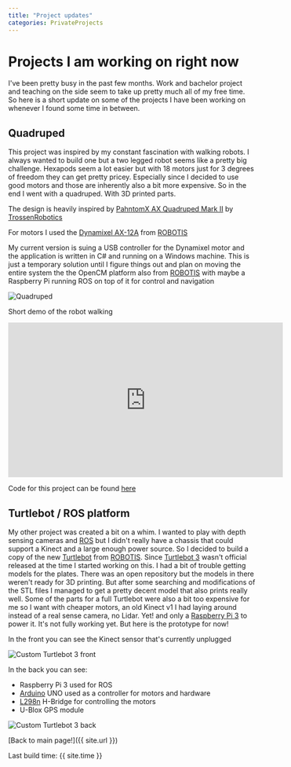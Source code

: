 ```yaml
---
title: "Project updates"
categories: PrivateProjects
---
```


# Projects I am working on right now

I've been pretty busy in the past few months. Work and bachelor project and teaching on the side seem to take up pretty much all of my free time. So here is a short update on some of the projects I have been working on whenever I found some time in between.

## Quadruped

This project was inspired by my constant fascination with walking robots. I always wanted to build one but a two legged robot seems like a pretty big challenge. Hexapods seem a lot easier but with 18 motors just for 3 degrees of freedom they can get pretty pricey. Especially since I decided to use good motors and those are inherently also a bit more expensive. So in the end I went with a quadruped. With 3D printed parts.

The design is heavily inspired by [PahntomX AX Quadruped Mark II](http://www.trossenrobotics.com/p/PhantomX-AX-12-Quadruped.aspx) by [TrossenRobotics](http://www.trossenrobotics.com/)

For motors I used the [Dynamixel AX-12A](http://www.robotis.us/ax-12a/) from [ROBOTIS][2]

My current version is suing a USB controller for the Dynamixel motor and the application is written in C# and running on a Windows machine. This is just a temporary solution until I figure things out and plan on moving the entire system the the OpenCM platform also from [ROBOTIS][2] with maybe a Raspberry Pi running ROS on top of it for control and navigation 

![Quadruped]({{site.url}}/images/PrivateProjects/quadruped_simple_image.jpg)

Short demo of the robot walking

<iframe width="560" height="315" src="https://www.youtube.com/embed/n6QkdBZH_nw" frameborder="0" allowfullscreen></iframe>

Code for this project can be found [here](https://github.com/dmweis/DynamixelServo)

## Turtlebot / ROS platform

My other project was created a bit on a whim. I wanted to play with depth sensing cameras and [ROS][1] but I didn't really have a chassis that could support a Kinect and a large enough power source. So I decided to build a copy of the new [Turtlebot][3] from [ROBOTIS][2].
Since [Turtlebot 3](http://turtlebot3.robotis.com/en/latest/) wasn't official released at the time I started working on this. I had a bit of trouble getting models for the plates. There was an open repository but the models in there weren't ready for 3D printing. But after some searching and modifications of the STL files I managed to get a pretty decent model that also prints really well. Some of the parts for a full Turtlebot were also a bit too expensive for me so I want with cheaper motors, an old Kinect v1 I had laying around instead of a real sense camera, no Lidar. Yet! and only a [Raspberry Pi 3](https://www.raspberrypi.org/) to power it. It's not fully working yet. But here is the prototype for now!

In the front you can see the Kinect sensor that's currently unplugged

![Custom Turtlebot 3 front]({{site.url}}/images/PrivateProjects/turtlebot_front.jpg)

In the back you can see:

- Raspberry Pi 3 used for ROS
- [Arduino](https://www.arduino.cc/) UNO used as a controller for motors and hardware
- [L298n](https://www.sparkfun.com/datasheets/Robotics/L298_H_Bridge.pdf) H-Bridge for controlling the motors
- U-Blox GPS module

![Custom Turtlebot 3 back]({{site.url}}/images/PrivateProjects/turtlebot_back.jpg)

[Back to main page!]({{ site.url }})

Last build time: {{ site.time }}

[1]:http://www.ros.org/
[2]:http://www.robotis.us/
[3]:http://www.turtlebot.com/

